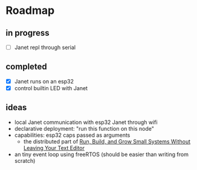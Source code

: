 # Roadmap

## in progress

* [ ] Janet repl through serial

## completed

* [x] Janet runs on an esp32
* [x] control builtin LED with Janet

## ideas

* local Janet communication with esp32 Janet through wifi
* declarative deployment: "run this function on this node"
* capabilities: esp32 caps passed as arguments
  * the distributed part of [Run, Build, and Grow Small Systems Without Leaving Your Text Editor](https://albertzak.com/run-build-grow/)
* an tiny event loop using freeRTOS (should be easier than writing from scratch)

